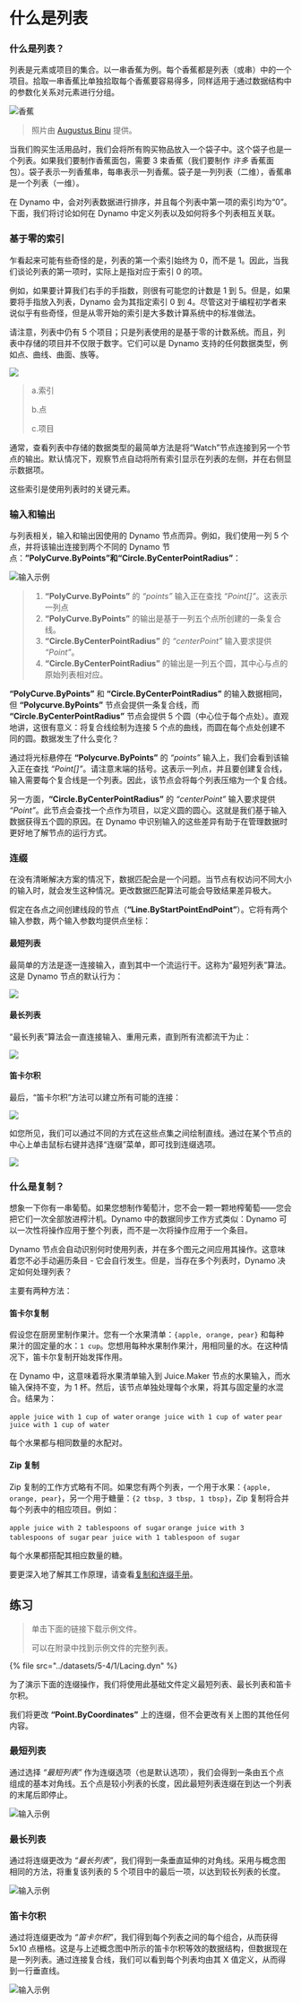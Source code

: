 # 什么是列表

### 什么是列表？

列表是元素或项目的集合。以一串香蕉为例。每个香蕉都是列表（或串）中的一个项目。拾取一串香蕉比单独拾取每个香蕉要容易得多，同样适用于通过数据结构中的参数化关系对元素进行分组。

![香蕉](../images/5-4/1/Bananas_white_background_DS.jpg)

> 照片由 [Augustus Binu](https://commons.wikimedia.org/wiki/File:Bananas_white_background_DS.jpg?fastcci_from=11404890\&c1=11404890\&d1=15\&s=200\&a=list) 提供。

当我们购买生活用品时，我们会将所有购买物品放入一个袋子中。这个袋子也是一个列表。如果我们要制作香蕉面包，需要 3 束香蕉（我们要制作 _许多_ 香蕉面包）。袋子表示一列香蕉串，每串表示一列香蕉。袋子是一列列表（二维），香蕉串是一个列表（一维）。

在 Dynamo 中，会对列表数据进行排序，并且每个列表中第一项的索引均为“0”。下面，我们将讨论如何在 Dynamo 中定义列表以及如何将多个列表相互关联。

### 基于零的索引

乍看起来可能有些奇怪的是，列表的第一个索引始终为 0，而不是 1。因此，当我们谈论列表的第一项时，实际上是指对应于索引 0 的项。

例如，如果要计算我们右手的手指数，则很有可能您的计数是 1 到 5。但是，如果要将手指放入列表，Dynamo 会为其指定索引 0 到 4。尽管这对于编程初学者来说似乎有些奇怪，但是从零开始的索引是大多数计算系统中的标准做法。

请注意，列表中仍有 5 个项目；只是列表使用的是基于零的计数系统。而且，列表中存储的项目并不仅限于数字。它们可以是 Dynamo 支持的任何数据类型，例如点、曲线、曲面、族等。

![](../images/5-4/1/what'salist-zerobasedindices.jpg)

> a.索引
>
> b.点
>
> c.项目

通常，查看列表中存储的数据类型的最简单方法是将“Watch”节点连接到另一个节点的输出。默认情况下，观察节点自动将所有索引显示在列表的左侧，并在右侧显示数据项。

这些索引是使用列表时的关键元素。

### 输入和输出

与列表相关，输入和输出因使用的 Dynamo 节点而异。例如，我们使用一列 5 个点，并将该输出连接到两个不同的 Dynamo 节点：**”PolyCurve.ByPoints”**和**“Circle.ByCenterPointRadius”**：

![输入示例](../images/5-4/1/what'salist-inputsandoutputs.jpg)

> 1. **“PolyCurve.ByPoints”** 的 _“points”_ 输入正在查找 _“Point[]”_。这表示一列点
> 2. **“PolyCurve.ByPoints”** 的输出是基于一列五个点所创建的一条复合线。
> 3. **“Circle.ByCenterPointRadius”** 的 _“centerPoint”_ 输入要求提供 _“Point”_。
> 4. **“Circle.ByCenterPointRadius”** 的输出是一列五个圆，其中心与点的原始列表相对应。

**“PolyCurve.ByPoints”** 和 **“Circle.ByCenterPointRadius”** 的输入数据相同，但 **“Polycurve.ByPoints”** 节点会提供一条复合线，而 **“Circle.ByCenterPointRadius”** 节点会提供 5 个圆（中心位于每个点处）。直观地讲，这很有意义：将复合线绘制为连接 5 个点的曲线，而圆在每个点处创建不同的圆。数据发生了什么变化？

通过将光标悬停在 **“Polycurve.ByPoints”** 的 _“points”_ 输入上，我们会看到该输入正在查找 _“Point[]”_。请注意末端的括号。这表示一列点，并且要创建复合线，输入需要每个复合线是一个列表。因此，该节点会将每个列表压缩为一个复合线。

另一方面，**“Circle.ByCenterPointRadius”** 的 _“centerPoint”_ 输入要求提供 _“Point”_。此节点会查找一个点作为项目，以定义圆的圆心。这就是我们基于输入数据获得五个圆的原因。在 Dynamo 中识别输入的这些差异有助于在管理数据时更好地了解节点的运行方式。

### 连缀

在没有清晰解决方案的情况下，数据匹配会是一个问题。当节点有权访问不同大小的输入时，就会发生这种情况。更改数据匹配算法可能会导致结果差异极大。

假定在各点之间创建线段的节点（**“Line.ByStartPointEndPoint”**）。它将有两个输入参数，两个输入参数均提供点坐标：

#### 最短列表

最简单的方法是逐一连接输入，直到其中一个流运行干。这称为“最短列表”算法。这是 Dynamo 节点的默认行为：

![](../images/5-4/1/what'salist-lacing-shortest.jpg)

#### 最长列表

“最长列表”算法会一直连接输入、重用元素，直到所有流都流干为止：

![](../images/5-4/1/what'salist-lacing-longest.jpg)

#### 笛卡尔积

最后，“笛卡尔积”方法可以建立所有可能的连接：

![](../images/5-4/1/what'salist-lacing-cross.jpg)

如您所见，我们可以通过不同的方式在这些点集之间绘制直线。通过在某个节点的中心上单击鼠标右键并选择“连缀”菜单，即可找到连缀选项。

![](../images/5-4/1/what'salist-rightclicklacingopt.jpg)

### 什么是复制？

想象一下你有一串葡萄。如果您想制作葡萄汁，您不会一颗一颗地榨葡萄——您会把它们一次全部放进榨汁机。Dynamo 中的数据同步工作方式类似：Dynamo 可以一次性将操作应用于整个列表，而不是一次将操作应用于一个条目。

Dynamo 节点会自动识别何时使用列表，并在多个图元之间应用其操作。这意味着您不必手动遍历条目 - 它会自行发生。但是，当存在多个列表时，Dynamo 决定如何处理列表？

主要有两种方法：

#### 笛卡尔复制

假设您在厨房里制作果汁。您有一个水果清单：`{apple, orange, pear}` 和每种果汁的固定量的水：`1 cup`。您想用每种水果制作果汁，用相同量的水。在这种情况下，笛卡尔复制开始发挥作用。

在 Dynamo 中，这意味着将水果清单输入到 Juice.Maker 节点的水果输入，而水输入保持不变，为 1 杯。然后，该节点单独处理每个水果，将其与固定量的水混合。结果为：

`apple juice with 1 cup of water` `orange juice with 1 cup of water` `pear juice with 1 cup of water`

每个水果都与相同数量的水配对。

#### Zip 复制

Zip 复制的工作方式略有不同。如果您有两个列表，一个用于水果：`{apple, orange, pear}`，另一个用于糖量：`{2 tbsp, 3 tbsp, 1 tbsp}`，Zip 复制将合并每个列表中的相应项目。例如：

`apple juice with 2 tablespoons of sugar` `orange juice with 3 tablespoons of sugar` `pear juice with 1 tablespoon of sugar`

每个水果都搭配其相应数量的糖。

要更深入地了解其工作原理，请查看[复制和连缀手册](https://github.com/DynamoDS/Dynamo/wiki/Replication-and-Replication-Guide-Part-1)。

## 练习

> 单击下面的链接下载示例文件。
>
> 可以在附录中找到示例文件的完整列表。

{% file src="../datasets/5-4/1/Lacing.dyn" %}

为了演示下面的连缀操作，我们将使用此基础文件定义最短列表、最长列表和笛卡尔积。

我们将更改 **“Point.ByCoordinates”** 上的连缀，但不会更改有关上图的其他任何内容。

### 最短列表

通过选择 _“最短列表”_ 作为连缀选项（也是默认选项），我们会得到一条由五个点组成的基本对角线。五个点是较小列表的长度，因此最短列表连缀在到达一个列表的末尾后即停止。

![输入示例](../images/5-4/1/what'salist-lacingexercise01.jpg)

### **最长列表**

通过将连缀更改为 _“最长列表”_，我们得到一条垂直延伸的对角线。采用与概念图相同的方法，将重复该列表的 5 个项目中的最后一项，以达到较长列表的长度。

![输入示例](../images/5-4/1/what'salist-lacingexercise02.jpg)

### **笛卡尔积**

通过将连缀更改为 _“笛卡尔积”_，我们得到每个列表之间的每个组合，从而获得 5x10 点栅格。这是与上述概念图中所示的笛卡尔积等效的数据结构，但数据现在是一列列表。通过连接复合线，我们可以看到每个列表均由其 X 值定义，从而得到一行垂直线。

![输入示例](../images/5-4/1/what'salist-lacingexercise03.jpg)
